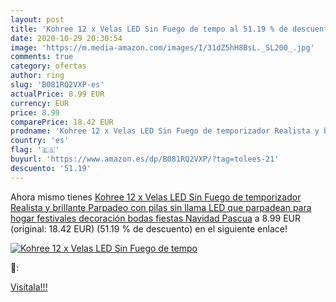 ```yaml
---
layout: post
title: 'Kohree 12 x Velas LED Sin Fuego de tempo al 51.19 % de descuento'
date: 2020-10-29 20:30:54
image: 'https://m.media-amazon.com/images/I/31dZ5hH8BsL._SL200_.jpg'
comments: true
category: ofertas
author: ring
slug: 'B081RQ2VXP-es'
actualPrice: 8.99 EUR
currency: EUR
price: 8.99
comparePrice: 18.42 EUR
prodname: 'Kohree 12 x Velas LED Sin Fuego de temporizador Realista y brillante Parpadeo con pilas sin llama LED que parpadean para hogar festivales decoración  bodas  fiestas  Navidad  Pascua'
country: 'es'
flag: '🇪🇸'
buyurl: 'https://www.amazon.es/dp/B081RQ2VXP/?tag=tolees-21'
descuento: '51.19'
---
```


Ahora mismo tienes [Kohree 12 x Velas LED Sin Fuego de temporizador Realista y brillante Parpadeo con pilas sin llama LED que parpadean para hogar festivales decoración  bodas  fiestas  Navidad  Pascua](https://www.amazon.es/dp/B081RQ2VXP/?tag=tolees-21) a 8.99 EUR (original: 18.42 EUR) (51.19 %  de descuento) en el siguiente enlace!

[![Kohree 12 x Velas LED Sin Fuego de tempo](https://m.media-amazon.com/images/I/31dZ5hH8BsL._SL200_.jpg)](https://www.amazon.es/dp/B081RQ2VXP/?tag=tolees-21)

🔎:


[Visítala!!!](https://www.amazon.es/dp/B081RQ2VXP/?tag=tolees-21)
